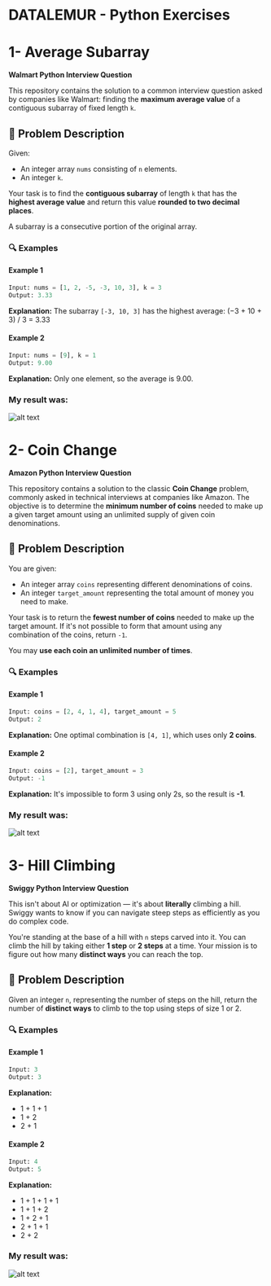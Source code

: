 # DATALEMUR - Python Exercises

# 1- Average Subarray

**Walmart Python Interview Question**

This repository contains the solution to a common interview question asked by companies like Walmart: finding the **maximum average value** of a contiguous subarray of fixed length `k`.

## 🧩 Problem Description

Given:

* An integer array `nums` consisting of `n` elements.
* An integer `k`.

Your task is to find the **contiguous subarray** of length `k` that has the **highest average value** and return this value **rounded to two decimal places**.

A subarray is a consecutive portion of the original array.

### 🔍 Examples

#### Example 1

```python
Input: nums = [1, 2, -5, -3, 10, 3], k = 3
Output: 3.33
```

**Explanation:** The subarray `[-3, 10, 3]` has the highest average: (−3 + 10 + 3) / 3 = 3.33

#### Example 2

```python
Input: nums = [9], k = 1
Output: 9.00
```

**Explanation:** Only one element, so the average is 9.00.

### My result was:
![alt text](image-1.png)

# 2- Coin Change

**Amazon Python Interview Question**

This repository contains a solution to the classic **Coin Change** problem, commonly asked in technical interviews at companies like Amazon. The objective is to determine the **minimum number of coins** needed to make up a given target amount using an unlimited supply of given coin denominations.

## 🧩 Problem Description

You are given:

* An integer array `coins` representing different denominations of coins.
* An integer `target_amount` representing the total amount of money you need to make.

Your task is to return the **fewest number of coins** needed to make up the target amount.
If it's not possible to form that amount using any combination of the coins, return `-1`.

You may **use each coin an unlimited number of times**.

### 🔍 Examples

#### Example 1

```python
Input: coins = [2, 4, 1, 4], target_amount = 5
Output: 2
```

**Explanation:**
One optimal combination is `[4, 1]`, which uses only **2 coins**.

#### Example 2

```python
Input: coins = [2], target_amount = 3
Output: -1
```

**Explanation:**
It's impossible to form 3 using only 2s, so the result is **-1**.


### My result was:
![alt text](image-2.png)


# 3- Hill Climbing

**Swiggy Python Interview Question**

This isn't about AI or optimization — it's about **literally** climbing a hill. Swiggy wants to know if you can navigate steep steps as efficiently as you do complex code.

You're standing at the base of a hill with `n` steps carved into it. You can climb the hill by taking either **1 step** or **2 steps** at a time. Your mission is to figure out how many **distinct ways** you can reach the top.

## 🧩 Problem Description

Given an integer `n`, representing the number of steps on the hill, return the number of **distinct ways** to climb to the top using steps of size 1 or 2.

### 🔍 Examples

#### Example 1

```python
Input: 3
Output: 3
```

**Explanation:**

* 1 + 1 + 1
* 1 + 2
* 2 + 1

#### Example 2

```python
Input: 4
Output: 5
```

**Explanation:**

* 1 + 1 + 1 + 1
* 1 + 1 + 2
* 1 + 2 + 1
* 2 + 1 + 1
* 2 + 2


### My result was:
![alt text](image-3.png)